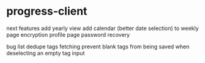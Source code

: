 # progress-client

next features
add yearly view
add calendar (better date selection) to weekly page
encryption
profile page
password recovery

bug list
dedupe tags fetching
prevent blank tags from being saved when deselecting an empty tag input